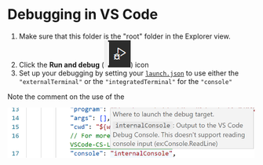 # Debugging in VS Code

1. Make sure that this folder is the "root" folder in the Explorer view.
2. Click the **Run and debug** (![](./Images/RunAndDebug.png)) icon
3. Set up your debugging by setting your [`launch.json`](./.vscode/launch.json) to use either the `"externalTerminal"` or the `"integratedTerminal"` for the `"console"`

Note the comment on the use of the

![](./Images/DefaultDebugConsole.png)
